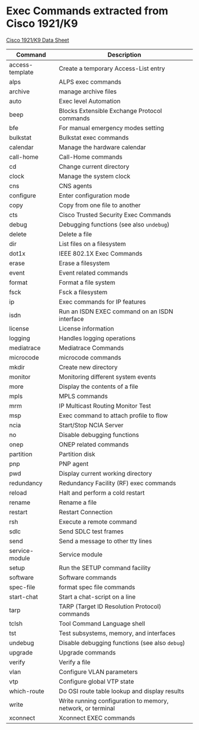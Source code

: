 # Exec Commands extracted from Cisco 1921/K9

[Cisco 1921/K9 Data Sheet](https://www.cisco.com/c/en/us/products/collateral/routers/1900-series-integrated-services-routers-isr/data_sheet_c78-598389.html)

|    Command    | Description |
| ------------- | ----------- |
| access-template | Create a temporary Access-List entry |
| alps | ALPS exec commands |
| archive | manage archive files |
| auto | Exec level Automation |
| beep | Blocks Extensible Exchange Protocol commands |
| bfe | For manual emergency modes setting |
| bulkstat | Bulkstat exec commands |
| calendar | Manage the hardware calendar |
| call-home | Call-Home commands |
| cd | Change current directory |
| clock | Manage the system clock |
| cns | CNS agents |
| configure | Enter configuration mode |
| copy | Copy from one file to another |
| cts | Cisco Trusted Security Exec Commands |
| debug | Debugging functions (see also `undebug`) |
| delete | Delete a file |
| dir | List files on a filesystem |
| dot1x | IEEE 802.1X Exec Commands |
| erase | Erase a filesystem |
| event | Event related commands |
| format | Format a file system |
| fsck | Fsck a filesystem |
| ip | Exec commands for IP features |
| isdn | Run an ISDN EXEC command on an ISDN interface |
| license | License information |
| logging | Handles logging operations |
| mediatrace | Mediatrace Commands |
| microcode | microcode commands |
| mkdir | Create new directory |
| monitor | Monitoring different system events |
| more | Display the contents of a file |
| mpls | MPLS commands |
| mrm | IP Multicast Routing Monitor Test |
| msp | Exec command to attach profile to flow |
| ncia | Start/Stop NCIA Server |
| no | Disable debugging functions |
| onep | ONEP related commands |
| partition | Partition disk |
| pnp | PNP agent |
| pwd | Display current working directory |
| redundancy | Redundancy Facility (RF) exec commands |
| reload | Halt and perform a cold restart |
| rename | Rename a file |
| restart | Restart Connection |
| rsh | Execute a remote command |
| sdlc | Send SDLC test frames |
| send | Send a message to other tty lines |
| service-module | Service module |
| setup | Run the SETUP command facility |
| software | Software commands |
| spec-file | format spec file commands |
| start-chat | Start a chat-script on a line |
| tarp | TARP (Target ID Resolution Protocol) commands |
| tclsh | Tool Command Language shell |
| tst | Test subsystems, memory, and interfaces |
| undebug | Disable debugging functions (see also `debug`) |
| upgrade | Upgrade commands |
| verify | Verify a file |
| vlan | Configure VLAN parameters |
| vtp | Configure global VTP state |
| which-route | Do OSI route table lookup and display results |
| write | Write running configuration to memory, network, or terminal |
| xconnect | Xconnect EXEC commands |
